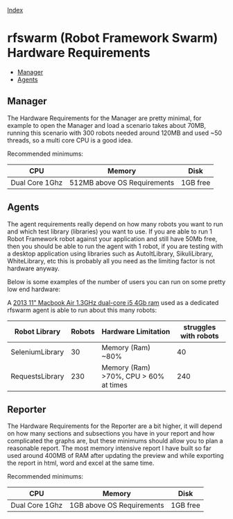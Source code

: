 
[Index](README.md)

# rfswarm (Robot Framework Swarm) Hardware Requirements

- [Manager](#Manager)
- [Agents](#Agents)

## Manager

The Hardware Requirements for the Manager are pretty minimal, for example to open the Manager and load a scenario takes about 70MB, running this scenario with 300 robots needed around 120MB and used ~50 threads, so a multi core CPU is a good idea.

Recommended minimums:

|CPU|Memory|Disk|
|---|---|---|
|Dual Core 1Ghz| 512MB above OS Requirements|1GB free|

## Agents

The agent requirements really depend on how many robots you want to run and which test library (libraries) you want to use. If you are able to run 1 Robot Framework robot against your application and still have 50Mb free, then you should be able to run the agent with 1 robot, if you are testing with a desktop application using libraries such as AutoItLibrary, SikuliLibrary, WhiteLibrary, etc this is probably all you need as the limiting factor is not hardware anyway.

Below is some examples of the number of users you can run on some pretty low end hardware:

A [2013 11" Macbook Air 1.3GHz dual-core i5 4Gb ram](https://support.apple.com/kb/sp677?locale=en_US) used as a dedicated rfswarm agent is able to run about this many robots:

|Robot Library		|Robots	|Hardware Limitation|struggles with robots	|
|---				|---	|---				|---					|
|SeleniumLibrary	|30		| Memory (Ram) ~80%	|40 					|
|RequestsLibrary	|230	| Memory (Ram) >70%, CPU > 60% at times|240	|

## Reporter

The Hardware Requirements for the Reporter are a bit higher, it will depend on how many sections and subsections you have in your report and how complicated the graphs are, but these minimums should allow you to plan a reasonable report. The most memory intensive report I have built so far used around 400MB of RAM after updating the preview and while exporting the report in html, word and excel at the same time.

Recommended minimums:

|CPU|Memory|Disk|
|---|---|---|
|Dual Core 1Ghz| 1GB above OS Requirements|1GB free|
